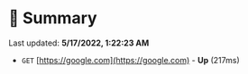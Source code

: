 # 📖 Summary
Last updated: **5/17/2022, 1:22:23 AM**

- `GET` [https://google.com](https://google.com) - **Up** (217ms)

